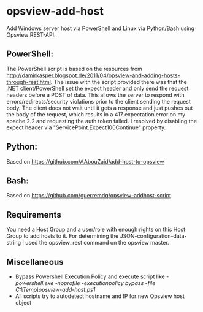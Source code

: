 # opsview-add-host
Add Windows server host via PowerShell and Linux via Python/Bash using Opsview REST-API.

## PowerShell:
The PowerShell script is based on the resources from http://damirkasper.blogspot.de/2011/04/opsview-and-adding-hosts-through-rest.html.
The issue with the script provided there was that the .NET client/PowerShell set the expect header and only send the request headers before a POST of data. This allows the server to respond with errors/redirects/security violations prior to the client sending the request body. The client does not wait until it gets a response and just pushes out the body of the request, which results in a 417 expectation error on my apache 2.2 and requesting the auth token failed. I resolved by disabling the expect header via "ServicePoint.Expect100Continue" property.

## Python:
Based on https://github.com/AAbouZaid/add-host-to-opsview

## Bash:
Based on https://github.com/guerremdq/opsview-addhost-script

## Requirements
You need a Host Group and a user/role with enough rights on this Host Group to add hosts to it. For determining the JSON-configuration-data-string I used the opsview_rest command on the opsview master.

## Miscellaneous
- Bypass Powershell Execution Policy and execute script like - *powershell.exe -noprofile -executionpolicy bypass -file C:\Temp\opsview-add-host.ps1*
- All scripts try to autodetect hostname and IP for new Opsview host object

